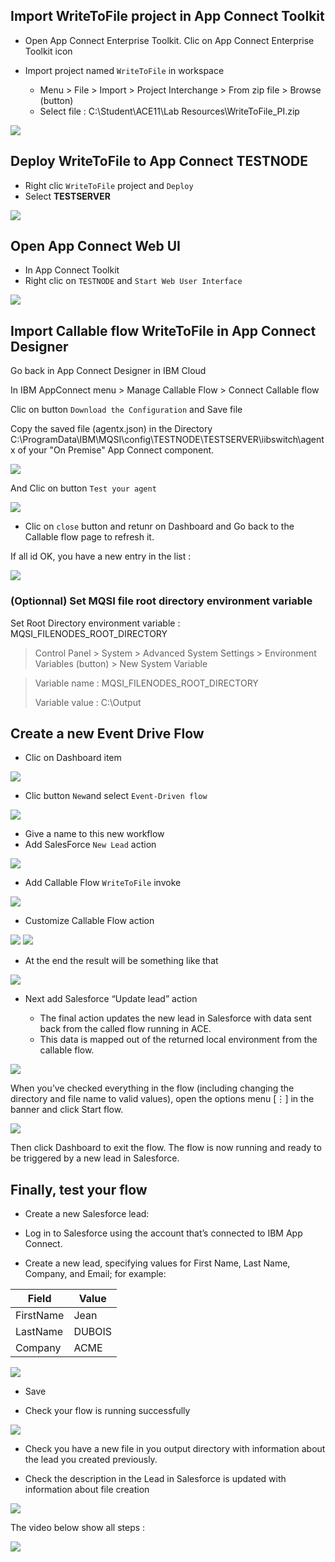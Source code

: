 ## Import WriteToFile project in App Connect Toolkit

- Open App Connect Enterprise Toolkit. Clic on App Connect Enterprise Toolkit icon

- Import project named `WriteToFile` in workspace
	- Menu > File > Import > Project Interchange > From zip file > Browse (button)
	- Select file : C:\Student\ACE11\Lab Resources\WriteToFile_PI.zip

![](./img/importprojectintoolkit.gif)


## Deploy WriteToFile to App Connect TESTNODE

- Right clic `WriteToFile` project and `Deploy`
- Select **TESTSERVER**

![](./img/deployprojecttonode.gif)


## Open App Connect Web UI

- In App Connect Toolkit 
- Right clic on `TESTNODE` and `Start Web User Interface`

![](./img/openwebui.gif)


## Import Callable flow WriteToFile in App Connect Designer

Go back in App Connect Designer in IBM Cloud

In IBM AppConnect menu > Manage Callable Flow > Connect Callable flow

Clic on button `Download the Configuration` and Save file

Copy the saved file (agentx.json) in the Directory C:\ProgramData\IBM\MQSI\config\TESTNODE\TESTSERVER\iibswitch\agentx  of your "On Premise" App Connect component.

![](./img/importcallableflow.gif)


And Clic on button `Test your agent`

![](./img/testagent.png)

- Clic on `close` button and retunr on Dashboard and Go back to the Callable flow page to refresh it.

If all id OK, you have a new entry in the list :

![](./img/import-callableflow-writetofile.png)

### (Optionnal) Set MQSI file root directory environment variable

> 
Set Root Directory environment variable : MQSI_FILENODES_ROOT_DIRECTORY

> Control Panel > System > Advanced System Settings > Environment Variables (button) > New System Variable

>Variable name : MQSI_FILENODES_ROOT_DIRECTORY
>
>Variable value : C:\Output


## Create a new Event Drive Flow

- Clic on Dashboard item

![](./img/godashboard.gif)

- Clic button `New`and select `Event-Driven flow`

![](./img/newevent.gif)

- Give a name to this new workflow
- Add SalesForce `New Lead` action

![](./img/addslfaction.gif)

- Add Callable Flow `WriteToFile` invoke

![](./img/addcallableflow.gif)

- Customize Callable Flow action

![](./img/customizecallableflow.gif)
![](./img/customizecallableflow2.gif)

- At the end the result will be something like that

![](./img/callablesummary.png)

- Next add Salesforce “Update lead” action

	- The final action updates the new lead in Salesforce with data sent back from the called flow running in ACE. 
	- This data is mapped out of the returned local environment from the callable flow.

![](./img/addlaststep.gif)

When you’ve checked everything in the flow (including changing the directory and file name to valid values), open the options menu [⋮] in the banner and click Start flow. 

![](./img/startflow.gif)

Then click Dashboard to exit the flow. The flow is now running and ready to be triggered by a new lead in Salesforce.


## Finally, test your flow

- Create a new Salesforce lead:

- Log in to Salesforce using the account that’s connected to IBM App Connect.

- Create a new lead, specifying values for First Name, Last Name, Company, and Email; for example:

Field | Value
------------- | -------------
FirstName | Jean
LastName  | DUBOIS
Company  | ACME

![](./img/newlead.png)

- Save

- Check your flow is running successfully

![](./img/checkruning.png)

- Check you have a new file in you output directory with information about the lead you created previously.

- Check the description in the Lead in Salesforce is updated with information about file creation

![](./img/updatelead.png)

The video below show all steps :

![](./img/createlead.gif)
 